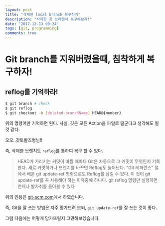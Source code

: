 ```yaml
---
layout: post
title: "삭제한 local branch 복구하기"
description: "삭제한 깃 브래앤치 복구해보자!"
date: "2017-12-13 00:24"
tags: [git, programming]
comments: true
---
```



# Git branch를 지워버렸을때, 침착하게 복구하자!

## reflog를 기억하라!

```bash
$ git branch # check 
$ git reflog 
$ git checkout -b [deleted-branchName] HEAD@{number}
```

위의 명령어만 기억하면 된다. 사실, 깃은 모든 Action을 파일로 떨군다고 생각해도 될 것 같다. 

오오..갓토발즈형님!!

즉, 삭제한 브랜치도 `reflog`를 통하여 복구 할 수 있다. 

> HEAD가 가리키는 커밋이 바뀔 때마다 Git은 자동으로 그 커밋이 무엇인지 기록한다. 새로 커밋하거나 브랜치를 바꾸면 Reflog도 늘어난다. "Git 레퍼런스" 절에서 배운 git update-ref 명령으로도 Reflog를 남길 수 있다. 이 것이 git update-ref를 꼭 사용해야 하는 이유중에 하나다. git reflog 명령만 실행하면 언제나 발자취를 돌아볼 수 있다

위의 인용은 [git-scm.com](https://git-scm.com/book/ko/v1/Git%EC%9D%98-%EB%82%B4%EB%B6%80-%EC%9A%B4%EC%98%81-%EB%B0%8F-%EB%8D%B0%EC%9D%B4%ED%84%B0-%EB%B3%B5%EA%B5%AC)에서 하였습니다. 

즉, Git을 잘 쓰는 방법은 자주 망가뜨려 보되, `git update-ref`를 잘 쓰는 것이 좋다. 

그럼 다음에는 어떻게 망가뜨릴지 고민해보겠습니다. 

